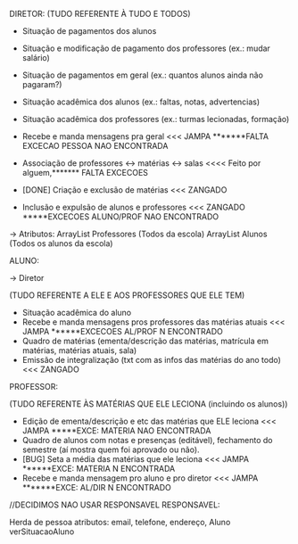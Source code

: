 DIRETOR:
(TUDO REFERENTE À TUDO E TODOS)
- Situação de pagamentos dos alunos
- Situação e modificação de pagamento dos professores (ex.: mudar salário)
- Situação de pagamentos em geral (ex.: quantos alunos ainda não pagaram?)

- Situação acadêmica dos alunos (ex.: faltas, notas, advertencias)
- Situação acadêmica dos professores (ex.: turmas lecionadas, formação)

- Recebe e manda mensagens pra geral <<< JAMPA  *******FALTA EXCECAO PESSOA NAO ENCONTRADA
- Associação de professores <-> matérias <-> salas <<<< Feito por alguem,******* FALTA EXCECOES
- [DONE] Criação e exclusão de matérias        <<< ZANGADO
- Inclusão e expulsão de alunos e professores  <<< ZANGADO *****EXCECOES ALUNO/PROF NAO ENCONTRADO


->  Atributos:
ArrayList Professores (Todos da escola)
ArrayList Alunos (Todos os alunos da escola)

ALUNO:

-> Diretor

(TUDO REFERENTE A ELE E AOS PROFESSORES QUE ELE TEM)
- Situação acadêmica do aluno
- Recebe e manda mensagens pros professores das matérias atuais  <<< JAMPA ******EXCECOES AL/PROF N ENCONTRADO
- Quadro de matérias (ementa/descrição das matérias, matrícula em matérias, matérias atuais, sala)
- Emissão de integralização (txt com as infos das matérias do ano todo) <<< ZANGADO

PROFESSOR:

(TUDO REFERENTE ÀS MATÉRIAS QUE ELE LECIONA (incluindo os alunos))   
- Edição de ementa/descrição e etc das matérias que ELE leciona <<< JAMPA *****EXCE: MATERIA NAO ENCONTRADA
- Quadro de alunos com notas e presenças (editável), fechamento do semestre (aí mostra quem foi aprovado ou não).
- [BUG] Seta a média das matérias que ele leciona <<< JAMPA ******EXCE: MATERIA N ENCONTRADA
- Recebe e manda mensagem pro aluno e pro diretor   <<< JAMPA  *******EXCE: AL/DIR N ENCONTRADO



//DECIDIMOS NAO USAR RESPONSAVEL
RESPONSAVEL:

Herda de pessoa
atributos: email, telefone, endereço, Aluno
verSituacaoAluno


